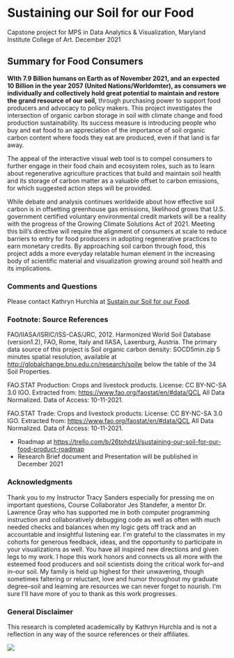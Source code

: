 # Sustaining our Soil for our Food

Capstone project for MPS in Data Analytics &amp; Visualization, Maryland Institute College of Art.
December 2021

## Summary for Food Consumers
**WIth 7.9 Billion humans on Earth as of November 2021, and an expected 10 Billion in the year 2057 (United Nations/Worldomter), as consumers we individually and collectively hold great potential to maintain and restore the grand resource of our soil,** through purchasing power to support food producers and advocacy to policy makers. This project investigates the intersection of organic carbon storage in soil with climate change and food production sustainability. Its success measure is introducing people who buy and eat food to an appreciation of the importance of soil organic carbon content where foods they eat are produced, even if that land is far away.

The appeal of the interactive visual web tool is to compel consumers to further engage in their food chain and ecosystem roles, such as to learn about regenerative agriculture practices that build and maintain soil health and its storage of carbon matter as a valuable offset to carbon emissions, for which suggested action steps will be provided. 

While debate and analysis continues worldwide about how effective soil carbon is in offsetting greenhouse gas emissions, likelihood grows that U.S. government certified voluntary environmental credit markets will be a reality with the progress of the Growing Climate Solutions Act of 2021. Meeting this bill’s directive will require the alignment of consumers at scale to reduce barriers to entry for food producers in adopting regenerative practices to earn monetary credits. By approaching soil carbon through food, this project adds a more everyday relatable human element in the increasing body of scientific material and visualization growing around soil health and its implications.

### Comments and Questions
Please contact Kathryn Hurchla at <a href="mailto:khurchla@mics.edu?cc=kathryn@dadeda.design&subject=Soil">Sustain our Soil for our Food</a>. 

### Footnote: Source References
FAO/IIASA/ISRIC/ISS-CAS/JRC, 2012. Harmonized World Soil Database
(version1.2), FAO, Rome, Italy and IIASA, Laxenburg, Austria.
The primary data source of this project is Soil organic carbon density: SOCD5min.zip 5 minutes spatial resolution, available at http://globalchange.bnu.edu.cn/research/soilw below the table of the 34 Soil Properties.

FAO.STAT Production: Crops and livestock products. License: CC BY-NC-SA 3.0 IGO. Extracted from: https://www.fao.org/faostat/en/#data/QCL All Data Normalized. Data of Access: 10-11-2021.

FAO.STAT Trade: Crops and livestock products: License: CC BY-NC-SA 3.0 IGO. Extracted from: https://www.fao.org/faostat/en/#data/QCL All Data Normalized. Data of Access: 10-11-2021.

- Roadmap at https://trello.com/b/26tohdzU/sustaining-our-soil-for-our-food-product-roadmap
- Research Brief document and Presentation will be published in December 2021

### Acknowledgments
Thank you to my Instructor Tracy Sanders especially for pressing me on important questions, Course Collaborator Jes Standefer, a mentor Dr. Lawrence Gray who has supported me in both computer programming instruction and collaboratively debugging code as well as often with much needed checks and balances when my logic gets off track and an accountable and insightful listening ear. I'm grateful to the classmates in my cohorts for generous feedback, ideas, and the opportunity to participate in your visualizations as well. You have all inspired new directions and given legs to my work. I hope this work honors and connects us all more with the esteemed food producers and soil scientists doing the critical work for–and in–our soil. My family is held up highest for their unwavering, though sometimes faltering or reluctant, love and humor throughout my graduate degree–soil and learning are resources we can never forget to nourish. I'm sure I'll have more of you to thank as this work progresses.

### General Disclaimer
This research is completed academically by Kathryn Hurchla and is not a reflection in any way of the source references or their affiliates.

<!-- my custom buy me and a mentee a tea button -->
<a href="https://www.buymeacoffee.com/earthtokathy"><img src="https://img.buymeacoffee.com/button-api/?text=Fuel mentorship with tea&emoji=🍵&slug=earthtokathy&button_colour=ecd0df&font_colour=062D3F&font_family=Poppins&outline_colour=000000&coffee_colour=FFDD00"></a>